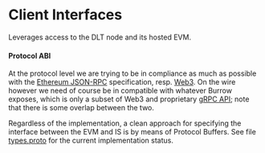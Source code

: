 # Client Interfaces
Leverages access to the DLT node and its hosted EVM.

#### Protocol ABI
At the protocol level we are trying to be in compliance as much as possible with the [Ethereum JSON-RPC](https://github.com/ethereum/wiki/wiki/JSON-RPC)
specification, resp. [Web3](https://github.com/ethereum/wiki/wiki/JavaScript-API#web3js-api-reference). On the wire however
we need of course be in compatible with whatever Burrow exposes, which is only a subset of Web3 and proprietary [gRPC API](https://hyperledger.github.io/burrow/#/js-api?id=api-reference);
note that there is some overlap between the two.

Regardless of the implementation, a clean approach for specifying the interface between the EVM and IS is by means of Protocol
Buffers. See file [types.proto](./src/main/proto/types.proto) for the current implementation status.